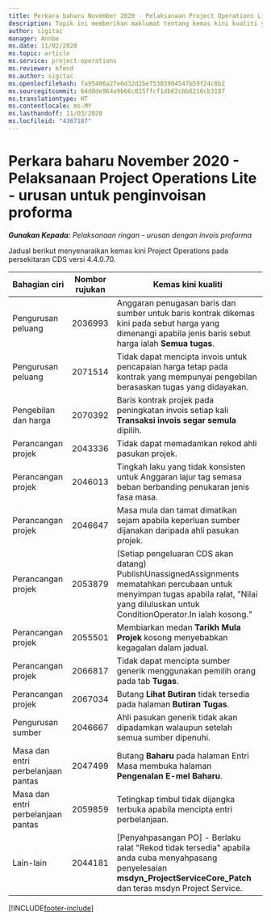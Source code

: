 ```yaml
---
title: Perkara baharu November 2020 - Pelaksanaan Project Operations Lite - urusan untuk penginvoisan proforma
description: Topik ini memberikan maklumat tentang kemas kini kualiti yang tersedia dalam keluaran November 2020 bagi pelaksanaan Project Operations Lite - urusan untuk penginvoisan proforma.
author: sigitac
manager: Annbe
ms.date: 11/02/2020
ms.topic: article
ms.service: project-operations
ms.reviewer: kfend
ms.author: sigitac
ms.openlocfilehash: fa95406a27e6d32d2be75303904547b59f24c8b2
ms.sourcegitcommit: 64d0de964a9b66c015ffcf1db62cbb6216cb3187
ms.translationtype: HT
ms.contentlocale: ms-MY
ms.lasthandoff: 11/03/2020
ms.locfileid: "4367187"
---
```

# <a name="whats-new-november-2020---project-operations-lite-deployment---deal-to-proforma-invoicing"></a>Perkara baharu November 2020 - Pelaksanaan Project Operations Lite - urusan untuk penginvoisan proforma

_**Gunakan Kepada:** Pelaksanaan ringan - urusan dengan invois proforma_

Jadual berikut menyenaraikan kemas kini Project Operations pada persekitaran CDS versi 4.4.0.70.

| Bahagian ciri                 | Nombor rujukan | Kemas kini kualiti                                                                                                                                                                    |
|------------------------------|------------------|-----------------------------------------------------------------------------------------------------------------------------------------------------------------------------------|
|   Pengurusan peluang       | 2036993          | Anggaran penugasan baris dan sumber untuk baris kontrak dikemas kini pada sebut harga yang dimenangi apabila jenis baris sebut harga ialah **Semua tugas**.                                                 |
|   Pengurusan peluang       | 2071514          | Tidak dapat mencipta invois untuk pencapaian harga tetap pada kontrak yang mempunyai pengebilan berasaskan tugas yang didayakan.                                                                          |
| Pengebilan dan harga          | 2070392          | Baris kontrak projek pada peningkatan invois setiap kali **Transaksi invois segar semula** dipilih.                                                                       |
| Perancangan projek             | 2043336          | Tidak dapat memadamkan rekod ahli pasukan projek.                                                                                                                                    |
| Perancangan projek             | 2046013          | Tingkah laku yang tidak konsisten untuk Anggaran lajur tag semasa beban berbanding penukaran jenis fasa masa.                                                                                   |
| Perancangan projek             | 2046647          | Masa mula dan tamat dimatikan sejam apabila keperluan sumber dijanakan daripada ahli pasukan projek.                                                                      |
| Perancangan projek             | 2053879          | (Setiap pengeluaran CDS akan datang) PublishUnassignedAssignments mematahkan percubaan untuk menyimpan tugas apabila ralat, "Nilai yang diluluskan untuk ConditionOperator.In ialah kosong." |
| Perancangan projek             | 2055501          | Membiarkan medan **Tarikh Mula Projek** kosong menyebabkan kegagalan dalam jadual.                                                                                                      |
| Perancangan projek             | 2066817          | Tidak dapat mencipta sumber generik menggunakan pemilih orang pada tab **Tugas**.                                                                                               |
| Perancangan projek             | 2067034          | Butang **Lihat Butiran** tidak tersedia pada halaman **Butiran Tugas**.                                                                                                         |
| Pengurusan sumber          | 2046667          | Ahli pasukan generik tidak akan dipadamkan walaupun setelah semua sumber dipenuhi.                                                                                                     |
| Masa dan entri perbelanjaan pantas | 2047499          | Butang **Baharu** pada halaman Entri Masa membuka halaman **Pengenalan E-mel Baharu**.                                                                                               |
| Masa dan entri perbelanjaan pantas | 2059859          | Tetingkap timbul tidak dijangka terbuka apabila mencipta entri perbelanjaan.                                                                                                                         |
| Lain-lain                        | 2044181          | [Penyahpasangan PO] - Berlaku ralat "Rekod tidak tersedia" apabila anda cuba menyahpasang penyelesaian **msdyn_ProjectServiceCore_Patch** dan teras msdyn Project Service.        |


[!INCLUDE[footer-include](../../includes/footer-banner.md)]